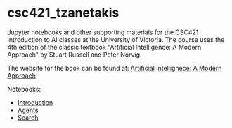 # csc421_tzanetakis
Jupyter notebooks and other supporting materials for the CSC421 Introduction to AI classes at the University of Victoria. The course 
uses the 4th edition of the classic textbook "Artificial Intelligence: A Modern Approach" by Stuart Russell and Peter Norvig. 

The website for the book can be found at: 
[Artificial Intellignece: A Modern Approach](https://aima.cs.berkeley.edu/)


Notebooks: 
 
* [Introduction](https://github.com/gtzan/csc421_tzanetakis/blob/main/csc421_tzanetakis_introduction.ipynb)
* [Agents](https://github.com/gtzan/csc421_tzanetakis/blob/main/csc421_tzanetakis_agents.ipynb)
* [Search](https://github.com/gtzan/csc421_tzanetakis/blob/main/csc421_tzanetakis_searching.ipynb)




